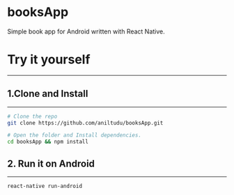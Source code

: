 # booksApp
Simple book app for Android written with React Native.

# Try it yourself
---

## 1.Clone and Install
---
```bash
# Clone the repo
git clone https://github.com/aniltudu/booksApp.git

# Open the folder and Install dependencies.
cd booksApp && npm install
```

## 2. Run it on Android
---
```bash
react-native run-android
```
